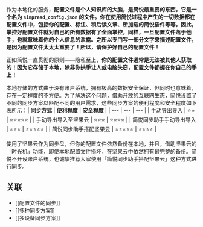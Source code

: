 作为本地化的服务，**配置文件是个人知识库的大脑，是简悦最重要的东西。**它是一个名为 `simpread_config.json` 的文件。你在使用简悦过程中产生的一切数据都在配置文件中，包括你的配置、标注、稍后读文章、所加载的简悦插件等等。因此，掌控好配置文件就对自己的所有数据有了全面掌控，同样，一旦配置文件落于他手，也就意味着你的个人信息的泄露。
  ​
之所以专门写一部分文字来描述配置文件，是因为**配置文件太太太重要了！所以，请保护好自己的配置文件！**

正如简悦一直贯彻的原则——隐私至上，**你的配置文件通常是无法被其他人获取的！因为它存储于本地，除非你拱手让人或电脑失窃，配置文件都握在你自己的手上！**

本地存储的方式由于没有账户系统，拥有极高的数据安全保证，但同时也意味着，存在一定程度的不方便。为了解决这个问题，借助开放的互联网生态，简悦设置了不同的同步方案以匹配不同的用户需求，这些同步方案的便利程度和安全程度如下表所示：
​
| **同步方式** | **便利程度** | **安全程度** |
| --- | --- | --- |
| 手动导出导入 | ⭐⭐ | ⭐⭐⭐⭐⭐ |
| 手动导出导入至坚果云 | ⭐⭐⭐ | ⭐⭐⭐⭐ |
| 简悦同步助手手动导出导入 | ⭐⭐⭐ | ⭐⭐⭐⭐⭐ |
| 简悦同步助手搭配坚果云 | ⭐⭐⭐⭐⭐ | ⭐⭐⭐⭐ |

使用了坚果云作为同步盘，但你的配置文件依然备份在本地，并且，借助坚果云的「时光机」功能，即使本地配置文件损坏，在坚果云中依然拥有最完整的备份。简悦不开设账户系统，也诚挚推荐大家使用「简悦同步助手搭配坚果云」这种方式进行同步。

## 关联

  - [[配置文件的同步]]
  - [[多种同步方案]]
  - [[多设备同步方案]]